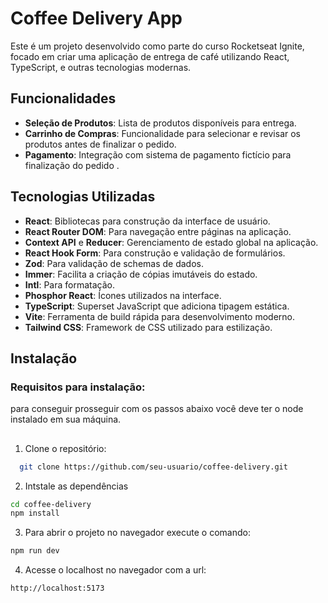 # Coffee Delivery App

Este é um projeto desenvolvido como parte do curso Rocketseat Ignite, focado em criar uma aplicação de entrega de café utilizando React, TypeScript, e outras tecnologias modernas.

## Funcionalidades

- **Seleção de Produtos**: Lista de produtos disponíveis para entrega.
- **Carrinho de Compras**: Funcionalidade para selecionar e revisar os produtos antes de finalizar o pedido.
- **Pagamento**: Integração com sistema de pagamento fictício para finalização do pedido .

## Tecnologias Utilizadas

- **React**: Bibliotecas para construção da interface de usuário.
- **React Router DOM**: Para navegação entre páginas na aplicação.
- **Context API** e **Reducer**: Gerenciamento de estado global na aplicação.
- **React Hook Form**: Para construção e validação de formulários.
- **Zod**: Para validação de schemas de dados.
- **Immer**: Facilita a criação de cópias imutáveis do estado.
- **Intl**: Para formatação.
- **Phosphor React**: Ícones utilizados na interface.
- **TypeScript**: Superset JavaScript que adiciona tipagem estática.
- **Vite**: Ferramenta de build rápida para desenvolvimento moderno.
- **Tailwind CSS**: Framework de CSS utilizado para estilização.

## Instalação

### Requisitos para instalação:

para conseguir prosseguir com os passos abaixo você deve ter o node instalado em sua máquina.

##

1. Clone o repositório:

```bash
  git clone https://github.com/seu-usuario/coffee-delivery.git
```

2. Intstale as dependências

```bash
cd coffee-delivery
npm install
```

3. Para abrir o projeto no navegador execute o comando:

```bash
npm run dev
```

4. Acesse o localhost no navegador com a url:

```bash
http://localhost:5173
```
